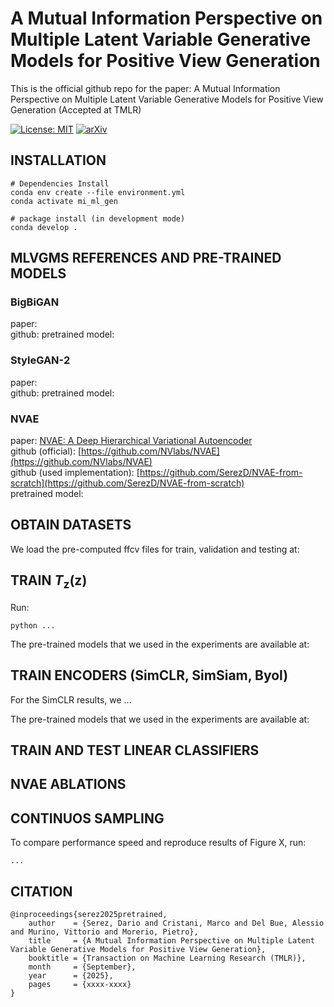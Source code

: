 
# A Mutual Information Perspective on Multiple Latent Variable Generative Models for Positive View Generation

This is the official github repo for the paper: A Mutual Information Perspective on Multiple Latent Variable Generative Models for Positive View Generation (Accepted at TMLR)

[![License: MIT](https://img.shields.io/badge/License-MIT-yellow.svg)](https://opensource.org/licenses/MIT)
[![arXiv](https://img.shields.io/badge/arXiv-2412.03453-red)](https://arxiv.org/abs/2412.03453)
<!--  [![WACV](https://img.shields.io/badge/WACV-2025-blue)](https://openaccess.thecvf.com/content/WACV2025/html/Serez_Pre-Trained_Multiple_Latent_Variable_Generative_Models_are_Good_Defenders_Against_WACV_2025_paper.html) -->

## INSTALLATION

```
# Dependencies Install 
conda env create --file environment.yml
conda activate mi_ml_gen

# package install (in development mode)
conda develop .
```

## MLVGMS REFERENCES AND PRE-TRAINED MODELS

### BigBiGAN

paper:  
github: 
pretrained model: 

### StyleGAN-2

paper:  
github: 
pretrained model: 

### NVAE 

paper: [NVAE: A Deep Hierarchical Variational Autoencoder](https://arxiv.org/abs/2007.03898)  
github (official): [https://github.com/NVlabs/NVAE](https://github.com/NVlabs/NVAE)  
github (used implementation): [https://github.com/SerezD/NVAE-from-scratch](https://github.com/SerezD/NVAE-from-scratch)  
pretrained model:

## OBTAIN DATASETS

We load the pre-computed ffcv files for train, validation and testing at:  

## TRAIN $T_\mathbf{z}(\mathbf{z})$

Run: 

```
python ... 
```

The pre-trained models that we used in the experiments are available at:  


## TRAIN ENCODERS (SimCLR, SimSiam, Byol)

For the SimCLR results, we ...

The pre-trained models that we used in the experiments are available at:  

## TRAIN AND TEST LINEAR CLASSIFIERS

## NVAE ABLATIONS

## CONTINUOS SAMPLING

To compare performance speed and reproduce results of Figure X, run: 

```
...
```

## CITATION

```
@inproceedings{serez2025pretrained,
    author    = {Serez, Dario and Cristani, Marco and Del Bue, Alessio and Murino, Vittorio and Morerio, Pietro},
    title     = {A Mutual Information Perspective on Multiple Latent Variable Generative Models for Positive View Generation},
    booktitle = {Transaction on Machine Learning Research (TMLR)},
    month     = {September},
    year      = {2025},
    pages     = {xxxx-xxxx}
}
```

